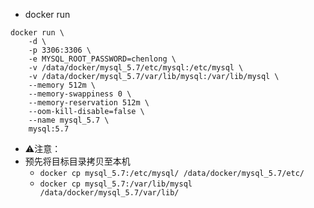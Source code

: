 - docker run
```
docker run \
    -d \
    -p 3306:3306 \
    -e MYSQL_ROOT_PASSWORD=chenlong \
    -v /data/docker/mysql_5.7/etc/mysql:/etc/mysql \
    -v /data/docker/mysql_5.7/var/lib/mysql:/var/lib/mysql \
    --memory 512m \
    --memory-swappiness 0 \
    --memory-reservation 512m \
    --oom-kill-disable=false \
    --name mysql_5.7 \
    mysql:5.7
```
- ⚠️注意：
- 预先将目标目录拷贝至本机
  - `docker cp mysql_5.7:/etc/mysql/ /data/docker/mysql_5.7/etc/`
  - `docker cp mysql_5.7:/var/lib/mysql /data/docker/mysql_5.7/var/lib/`
